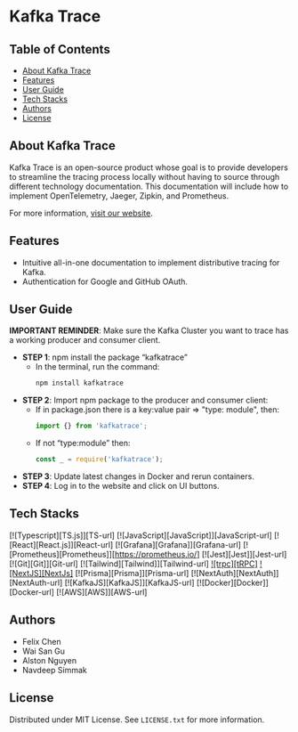 # Kafka Trace

## Table of Contents
- [About Kafka Trace](#about-kafka-trace)
- [Features](#features)
- [User Guide](#user-guide)
- [Tech Stacks](#tech-stacks)
- [Authors](#authors)
- [License](#license)

## About Kafka Trace
Kafka Trace is an open-source product whose goal is to provide developers to streamline the tracing process locally without having to source through different technology documentation. This documentation will include how to implement OpenTelemetry, Jaeger, Zipkin, and Prometheus.

For more information, [visit our website](#).

## Features
- Intuitive all-in-one documentation to implement distributive tracing for Kafka.
- Authentication for Google and GitHub OAuth.

## User Guide

**IMPORTANT REMINDER**: Make sure the Kafka Cluster you want to trace has a working producer and consumer client.

- **STEP 1**: npm install the package “kafkatrace”
  - In the terminal, run the command: 
    ```bash
    npm install kafkatrace
    ```
- **STEP 2**: Import npm package to the producer and consumer client:
  - If in package.json there is a key:value pair => "type: module", then:
    ```javascript
    import {} from 'kafkatrace';
    ```
  - If not “type:module” then:
    ```javascript
    const _ = require('kafkatrace');
    ```
- **STEP 3**: Update latest changes in Docker and rerun containers.
- **STEP 4**: Log in to the website and click on UI buttons.

## Tech Stacks
[![Typescript][TS.js]][TS-url]
[![JavaScript][JavaScript]][JavaScript-url]
[![React][React.js]][React-url]
[![Grafana][Grafana]][Grafana-url]
[![Prometheus][Prometheus]][https://prometheus.io/]
[![Jest][Jest]][Jest-url]
[![Git][Git]][Git-url]
[![Tailwind][Tailwind]][Tailwind-url]
[![trpc][tRPC]](https://trpc.io/)
[![NextJS][NextJs]](NextJS-url)
[![Prisma][Prisma]][Prisma-url]
[![NextAuth][NextAuth]][NextAuth-url]
[![KafkaJS][KafkaJS]][KafkaJS-url]
[![Docker][Docker]][Docker-url]
[![AWS][AWS]][AWS-url]

## Authors
- Felix Chen
- Wai San Gu
- Alston Nguyen
- Navdeep Simmak

## License
Distributed under MIT License. See `LICENSE.txt` for more information.
